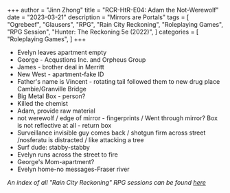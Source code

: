 +++
author = "Jinn Zhong"
title = "RCR-HtR-E04: Adam the Not-Werewolf"
date = "2023-03-21"
description = "Mirrors are Portals"
tags = [
    "Ogrebeef",
    "Glausers",
    "RPG",
    "Rain City Reckoning",
    "Roleplaying Games",
    "RPG Session",
    "Hunter: The Reckoning 5e (2022)",
]
categories = [
    "Roleplaying Games",
]
+++
* Evelyn leaves apartment empty 
* George - Acqustions Inc. and Orpheus Group 
* James - brother deal in Merritt 
* New West - apartment-fake ID 
* Father's name is Vincent - rotating tail followed them to new drug place Cambie/Granville Bridge 
* Big Metal Box - person? 
* Killed the chemist
* Adam, provide raw material 
* not werewolf / edge of mirror - fingerprints / Went through mirror? Box is not reflective at all - return box
* Surveillance invisible guy comes back / shotgun firm across street /nosferatu is distracted / like attacking a tree
* Surf dude: stabby-stabby 
* Evelyn runs across the street to fire
* George's Mom-apartment? 
* Evelyn home-no messages-Fraser river

_An index of all "Rain City Reckoning" RPG sessions can be found [here](https://journal.jinnzhong.com/tags/rain-city-reckoning/)_

